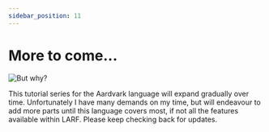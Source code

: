 ```yaml
---
sidebar_position: 11
---
```

# More to come...
![But why?](/img/where.gif)

This tutorial series for the Aardvark language will expand gradually over time. Unfortunately I have many demands 
on my time, but will endeavour to add more parts until this language covers most, if not all the features available
within LARF. Please keep checking back for updates.